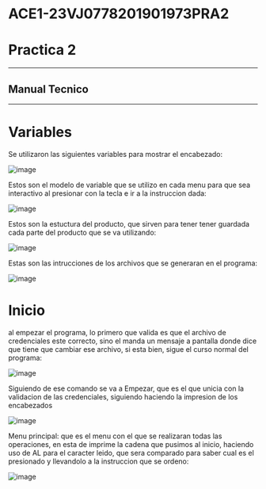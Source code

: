 # ACE1-23VJ0778201901973PRA2

# Practica 2 

- - - -

## Manual Tecnico
- - - -
# Variables

Se utilizaron las siguientes variables para mostrar el encabezado:

![image](https://github.com/rauudy/ACE1-23VJ0778201901973PRA2/assets/66295181/784d104a-60db-4e23-aea8-e341e45f8826)

Estos son el modelo de variable que se utilizo en cada menu para que sea interactivo al presionar con la tecla e ir a la instruccion dada:

![image](https://github.com/rauudy/ACE1-23VJ0778201901973PRA2/assets/66295181/8e4427f6-3051-4bfa-93d2-ab9e0bcdb632)

Estos son la estuctura del producto, que sirven para tener tener guardada cada parte del producto que se va utilizando:

![image](https://github.com/rauudy/ACE1-23VJ0778201901973PRA2/assets/66295181/d65b9491-0266-4337-b2b6-bba8558a97cd)

Estas son las intrucciones de los archivos que se generaran en el programa:

![image](https://github.com/rauudy/ACE1-23VJ0778201901973PRA2/assets/66295181/a2eab4b4-255b-4e07-8cb9-e15aa6ff2695)

# Inicio

al empezar el programa, lo primero que valida es que el archivo de credenciales este correcto, sino el manda un mensaje a pantalla donde dice que tiene que cambiar ese archivo, si esta bien, sigue el curso normal del programa:

![image](https://github.com/rauudy/ACE1-23VJ0778201901973PRA2/assets/66295181/001caadd-2af1-4a10-933e-e5423696454b)

Siguiendo de ese comando se va a Empezar, que es el que unicia con la validacion de las credenciales, siguiendo haciendo la impresion de los encabezados

![image](https://github.com/rauudy/ACE1-23VJ0778201901973PRA2/assets/66295181/94c7e69e-dd73-4d12-ad6c-eafb1bece4d4)

Menu principal: que es el menu con el que se realizaran todas las operaciones, en esta de imprime la cadena que pusimos al inicio, haciendo uso de AL para el caracter leido, que sera comparado para saber cual es el presionado y llevandolo a la instruccion que se ordeno:

![image](https://github.com/rauudy/ACE1-23VJ0778201901973PRA2/assets/66295181/a6b0a655-b3d4-4904-9661-8c684ad0c792)








